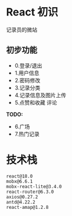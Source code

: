 # React 初识

记录员的微站

## 初步功能
- 0.登录/退出
- 1.用户信息  
- 2.密码修改  
- 3.记录分类  
- 4.记录信息及图片上传  
- 5.点赞和收藏 评论  

**TODO:**
- 6.广场  
- 7.热门记录  

# 技术栈
```
react@18.0 
mobx@6.6.1 
mobx-react-lite@3.4.0 
react-router@6.3.0 
axios@0.27.2 
antd@4.22.2 
react-amap@1.2.8
```
